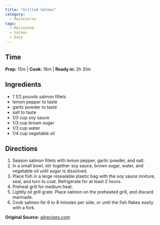 ```yaml
---
title: "Grilled Salmon"
category:
  - MainCourse
tags:
  - Marinated
  - Salmon
  - Easy
---
```


## Time
**Prep:** 15m | **Cook:** 16m | **Ready in:** 2h 31m

## Ingredients
* 1 1/2 pounds salmon fillets
* lemon pepper to taste
* garlic powder to taste
* salt to taste
* 1/3 cup soy sauce
* 1/3 cup brown sugar
* 1/3 cup water
* 1/4 cup vegetable oil

## Directions
1. Season salmon fillets with lemon pepper, garlic powder, and salt.
2. In a small bowl, stir together soy sauce, brown sugar, water, and vegetable oil until sugar is dissolved. 
3. Place fish in a large resealable plastic bag with the soy sauce mixture, seal, and turn to coat. Refrigerate for at least 2 hours.
3. Preheat grill for medium heat.
4. Lightly oil grill grate. Place salmon on the preheated grill, and discard marinade. 
5. Cook salmon for 6 to 8 minutes per side, or until the fish flakes easily with a fork.

**Original Source:** [allrecipes.com](https://www.allrecipes.com/recipe/12720/grilled-salmon-i/)
